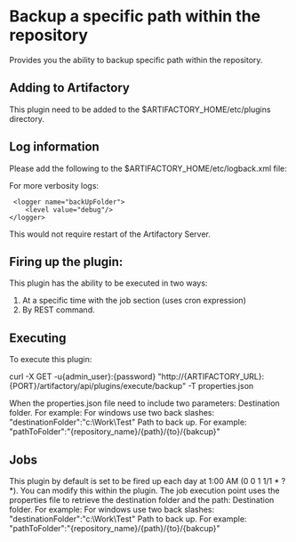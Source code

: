 Backup a specific path within the repository
============================================

Provides you the ability to backup specific path within the repository.

Adding to Artifactory
----------------------
This plugin need to be added to the $ARTIFACTORY_HOME/etc/plugins directory.

Log information
----------------------
Please add the following to the $ARTIFACTORY_HOME/etc/logback.xml file:

For more verbosity logs:

	 <logger name="backUpFolder">
        <level value="debug"/>
    </logger>
	
This would not require restart of the Artifactory Server.

Firing up the plugin:
----------------------

This plugin has the ability to be executed in two ways:
1. At a specific time with the job section (uses cron expression)
2. By REST command.

Executing
---------

To execute this plugin:

curl -X GET -u{admin_user}:{password} "http://{ARTIFACTORY_URL}:{PORT}/artifactory/api/plugins/execute/backup" -T properties.json 

When the properties.json file need to include two parameters:
Destination folder. For example: For windows use two back slashes: "destinationFolder":"c:\\Work\\Test"
Path to back up. For example: "pathToFolder":"{repository_name}/{path}/{to}/{bakcup}"

Jobs
---------
This plugin by default is set to be fired up each day at 1:00 AM (0 0 1 1/1 * ? *). You can modify this within the plugin.
The job execution point uses the properties file to retrieve the destination folder and the path:
Destination folder. For example: For windows use two back slashes: "destinationFolder":"c:\\Work\\Test"
Path to back up. For example: "pathToFolder":"{repository_name}/{path}/{to}/{bakcup}"
